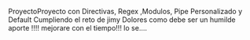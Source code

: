ProyectoProyecto con Directivas, Regex ,Modulos, Pipe Personalizado y Default 
Cumpliendo el reto de jimy Dolores como debe ser un humilde aporte !!!! mejorare con el tiempo!!! lo se....